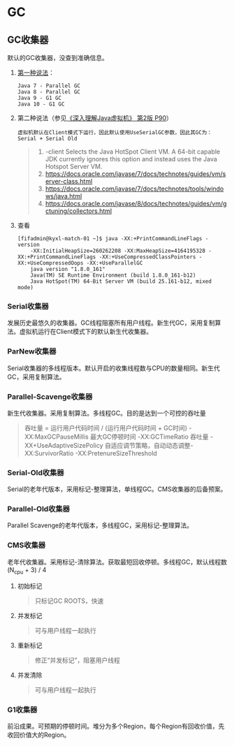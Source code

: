# GC
## GC收集器
默认的GC收集器，没查到准确信息。
1. [第一种说法](https://stackoverflow.com/questions/33206313/default-garbage-collector-for-java-8)：
    ```
    Java 7 - Parallel GC
    Java 8 - Parallel GC
    Java 9 - G1 GC
    Java 10 - G1 GC
    ```
2. 第二种说法（参见[《深入理解Java虚拟机》 第2版 P90](#JVM参数)）
    ```
    虚拟机默认在Client模式下运行，因此默认使用UseSerialGC参数，因此其GC为：Serial + Serial Old
    ```
    >1. -client
        Selects the Java HotSpot Client VM. A 64-bit capable JDK currently ignores this option and instead uses the Java Hotspot Server VM.
    >2. https://docs.oracle.com/javase/7/docs/technotes/guides/vm/server-class.html
    >3. https://docs.oracle.com/javase/7/docs/technotes/tools/windows/java.html
    >4. https://docs.oracle.com/javase/8/docs/technotes/guides/vm/gctuning/collectors.html
3. 查看
    ```
    [fifadmin@kyxl-match-01 ~]$ java -XX:+PrintCommandLineFlags -version
        -XX:InitialHeapSize=260262208 -XX:MaxHeapSize=4164195328 -XX:+PrintCommandLineFlags -XX:+UseCompressedClassPointers -XX:+UseCompressedOops -XX:+UseParallelGC 
        java version "1.8.0_161"
        Java(TM) SE Runtime Environment (build 1.8.0_161-b12)
        Java HotSpot(TM) 64-Bit Server VM (build 25.161-b12, mixed mode)
    ```
### Serial收集器
发展历史最悠久的收集器。GC线程阻塞所有用户线程。新生代GC，采用复制算法。虚拟机运行在Client模式下的默认新生代收集器。
### ParNew收集器
Serial收集器的多线程版本。默认开启的收集线程数与CPU的数量相同。新生代GC，采用复制算法。
### Parallel-Scavenge收集器
新生代收集器。采用复制算法。多线程GC。目的是达到一个可控的吞吐量
> 吞吐量 = 运行用户代码时间 / (运行用户代码时间 + GC时间)
> -XX:MaxGCPauseMillis 最大GC停顿时间
> -XX:GCTimeRatio 吞吐量
> -XX+UseAdaptiveSizePolicy 自适应调节策略，自动动态调整-XX:SurvivorRatio -XX:PretenureSizeThreshold 
### Serial-Old收集器
Serial的老年代版本，采用标记-整理算法，单线程GC。CMS收集器的后备预案。
### Parallel-Old收集器
Parallel Scavenge的老年代版本，多线程GC，采用标记-整理算法。
### CMS收集器
老年代收集器。采用标记-清除算法。获取最短回收停顿。多线程GC，默认线程数(N<sub>cpu</sub> + 3) / 4
1. 初始标记
    > 只标记GC ROOTS，快速
2. 并发标记
    > 可与用户线程一起执行
3. 重新标记
    > 修正“并发标记”，阻塞用户线程
4. 并发清除
    >  可与用户线程一起执行
### G1收集器
前沿成果。可预期的停顿时间。堆分为多个Region，每个Region有回收价值，先收回价值大的Region。